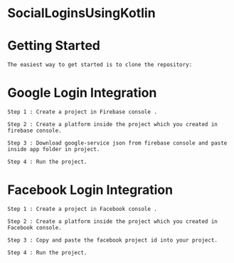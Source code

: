# SocialLoginsUsingKotlin

# Getting Started

	The easiest way to get started is to clone the repository:
  
  # Google Login Integration
	
	Step 1 : Create a project in Firebase console .
	
	Step 2 : Create a platform inside the project which you created in firebase console.

	Step 3 : Download google-service json from firebase console and paste inside app folder in project.
	
	Step 4 : Run the project.
  
  
  # Facebook Login Integration
	
	Step 1 : Create a project in Facebook console .
	
	Step 2 : Create a platform inside the project which you created in Facebook console.

	Step 3 : Copy and paste the facebook project id into your project.
	
	Step 4 : Run the project.

